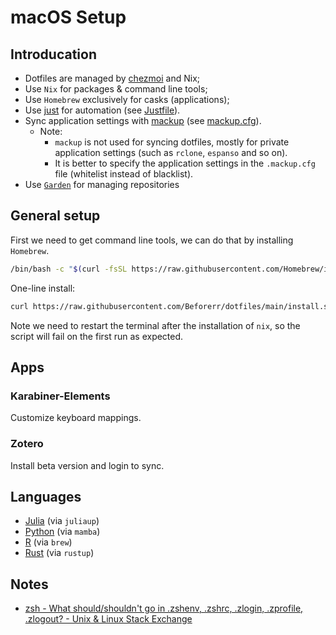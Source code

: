 # macOS Setup

## Introducation

- Dotfiles are managed by [chezmoi](https://www.chezmoi.io/) and Nix;
- Use `Nix` for packages & command line tools;
- Use `Homebrew` exclusively for casks (applications);
- Use [just](https://just.systems) for automation (see [Justfile](./home/justfile)).
- Sync application settings with [mackup](https://github.com/lra/mackup) (see [mackup.cfg](./home/private_dot_mackup.cfg)).
  - Note:
    - `mackup` is not used for syncing dotfiles, mostly for private application settings (such as `rclone`, `espanso` and so on).
    - It is better to specify the application settings in the `.mackup.cfg` file (whitelist instead of blacklist).
- Use [`Garden`](https://garden-rs.gitlab.io/index.html) for managing repositories

## General setup

First we need to get command line tools, we can do that by installing `Homebrew`.

```bash
/bin/bash -c "$(curl -fsSL https://raw.githubusercontent.com/Homebrew/install/HEAD/install.sh)"
```

One-line install:

```bash
curl https://raw.githubusercontent.com/Beforerr/dotfiles/main/install.sh | bash
```

Note we need to restart the terminal after the installation of `nix`, so the script will fail on the first run as expected.

## Apps

### Karabiner-Elements

Customize keyboard mappings.

[](~/.config/)

### Zotero

Install beta version and login to sync.

## Languages

- [Julia](https://julialang.org/) (via `juliaup`)
- [Python](https://www.python.org/) (via `mamba`)
- [R](https://www.r-project.org/) (via `brew`)
- [Rust](https://www.rust-lang.org/) (via `rustup`)

## Notes

- [zsh - What should/shouldn't go in .zshenv, .zshrc, .zlogin, .zprofile, .zlogout? - Unix & Linux Stack Exchange](https://unix.stackexchange.com/questions/71253/what-should-shouldnt-go-in-zshenv-zshrc-zlogin-zprofile-zlogout)
